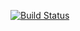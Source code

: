 [![Build Status](https://drone.goudie.dev/api/badges/dgoudie/service-error/status.svg?ref=refs/heads/master)](https://drone.stan.systems/dgoudie/service-error)
